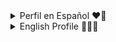 
<details>
<summary>Perfil en Español ❤🧉</summary>
  <h1>¡Bienvenidos/as  a mi perfil!  <img src="https://media.giphy.com/media/hvRJCLFzcasrR4ia7z/giphy.gif" alt="drawing" width="30px"/></h1>
  <a href="https://git.io/typing-svg"><img src="https://readme-typing-svg.demolab.com?font=Doto&weight=600&size=18&duration=1000&pause=500&color=00AAFF&multiline=true&width=350&height=120&lines=Soy+Fabiana+Heredia;%3E+Desarrolladora+Web+Fullstack;%3E+Emp%C3%A1tica+y+leal;%3E+Amante+de+los+gatitos" /></a>
  <pre>
  ┌──┤ ACTUALMENTE ├─────────────▰▰▰●•⋅
  │
  ├─▣ Estudio Ingeniería en Sistemas de Información
  │    y busco mi primer empleo IT. ❤︎
  │
  └─────────────────────────────────────────▰▰▰●•⋅
  
  ┌──┤ ¿POR QUÉ PROGRAMO? ├──────▰▰▰●•⋅
  │
  ├─▣ Porque aprendí a desarrollar en la universidad en el
  │    en el año 2020 y me enamoré de la cantidad inimaginable
  │    de cosas que se pueden hacer.
  ├─▣ Porque me gusta el proceso pasar de una idea a código.
  ├─▣ Porque me gusta analizar problemas y encontrar soluciones.
  ├─▣ Porque me agrada trabajar en equipo y la comunidad de
  │   programadores es muy amigable y colaborativa.
  │
  └─────────────────────────────────────────▰▰▰●•⋅
  </pre>
  [![Typing SVG](https://readme-typing-svg.demolab.com?font=Doto&weight=600&pause=1000&color=00AAFF&width=435&lines=Skill+set++-%E2%8E%BD__%E2%8E%BD-%E2%8E%BB%E2%8E%BA%E2%8E%BA%E2%8E%BB-%E2%8E%BD__%E2%8E%BD--%E2%8E%BB%E2%8E%BA%E2%8E%BA%E2%8E%BB-)](https://git.io/typing-svg)
  [![My Skills](https://skillicons.dev/icons?i=html,css,js,nodejs,react,redux,express,sequelize,bootstrap,tailwind,less)](https://skillicons.dev)
  [![My Skills](https://skillicons.dev/icons?i=net,cs,java,py,vscode,visualstudio,git,github,discord,)](https://skillicons.dev)
  <pre>
  ┌──┤ PERSONAL ├─────────▰▰▰●•⋅
  │
  ├─▣ <a href="https://herediafabi.github.io/">Portfolio<a/>
  ├─▣ <a href="https://wwww.linkedin.com/in/fabiana-heredia/">Linkedin<a/>
  ├─▣ <a href="https://www.instagram.com/herediafabi_/">Instagram<a/>
  │
  └───────────────────────────────▰▰▰●•⋅
  </pre>
  [![Typing SVG](https://readme-typing-svg.demolab.com?font=Doto&pause=1300&color=00AAFF&width=435&height=30&lines=%C2%A1Gracias+por+leerme!+%E2%9D%A4%EF%B8%8E)](https://git.io/typing-svg)
</details>
<details>
<summary>English Profile 💛👩‍💻</summary>
  <h1>¡Welcome to my profile!  <img src="https://media.giphy.com/media/hvRJCLFzcasrR4ia7z/giphy.gif" alt="drawing" width="30px"/></h1>
  <a href="https://git.io/typing-svg"><img src="https://readme-typing-svg.demolab.com?font=Doto&weight=600&size=18&duration=1000&pause=500&color=00AAFF&multiline=true&width=350&height=120&lines=I+am+Fabiana+Heredia;%3E+Fullstack+Web+Developer;%3E+Empathic+and+loyal;%3E+Kitten+lover" /></a>
  <pre>
  ┌──┤ I AM CURRENTLY... ├─────────────▰▰▰●•⋅
  │
  ├─▣ Studying Information Systems Engineering 
  │    and looking for my first IT job. ❤︎
  │
  └─────────────────────────────────────────▰▰▰●•⋅
  
  ┌──┤ WHY DO I PROGRAM? ├──────▰▰▰●•⋅
  │
  ├─▣ Because I learned to program at university in 2020  
  │    and fell in love with the unimaginable amount
  │    of things that can be done.
  ├─▣ Because I like the process of going from an idea to code.
  ├─▣ Because I like to analyze problems and find solutions.
  ├─▣ Because I like working as a team and the programmers 
  │   community is very friendly and collaborative..
  │
  └─────────────────────────────────────────▰▰▰●•⋅
  </pre>
  [![Typing SVG](https://readme-typing-svg.demolab.com?font=Doto&weight=600&pause=1000&color=00AAFF&width=435&lines=Skill+set++-%E2%8E%BD__%E2%8E%BD-%E2%8E%BB%E2%8E%BA%E2%8E%BA%E2%8E%BB-%E2%8E%BD__%E2%8E%BD--%E2%8E%BB%E2%8E%BA%E2%8E%BA%E2%8E%BB-)](https://git.io/typing-svg)
  [![My Skills](https://skillicons.dev/icons?i=html,css,js,nodejs,react,redux,express,sequelize,bootstrap,tailwind,less)](https://skillicons.dev)
  [![My Skills](https://skillicons.dev/icons?i=net,cs,java,py,vscode,visualstudio,git,github,discord,)](https://skillicons.dev)
  <pre>
  ┌──┤ PERSONAL ├─────────▰▰▰●•⋅
  │
  ├─▣ <a href="https://herediafabi.github.io/">Portfolio<a/>
  ├─▣ <a href="https://wwww.linkedin.com/in/fabiana-heredia/">Linkedin<a/>
  ├─▣ <a href="https://www.instagram.com/herediafabi_/">Instagram<a/>
  │
  └───────────────────────────────▰▰▰●•⋅
  </pre>
  [![Typing SVG](https://readme-typing-svg.demolab.com?font=Doto&pause=1300&color=00AAFF&width=435&height=30&lines=%C2%A1Thanks+for+read+me!+%E2%9D%A4%EF%B8%8E)](https://git.io/typing-svg)
</details>



